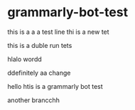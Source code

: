 # grammarly-bot-test

this is a a a test line
thi is a new tet


this is a duble run tets


hlalo wordd

ddefinitely aa change

hello htis is a grammarly bot test

another brancchh
